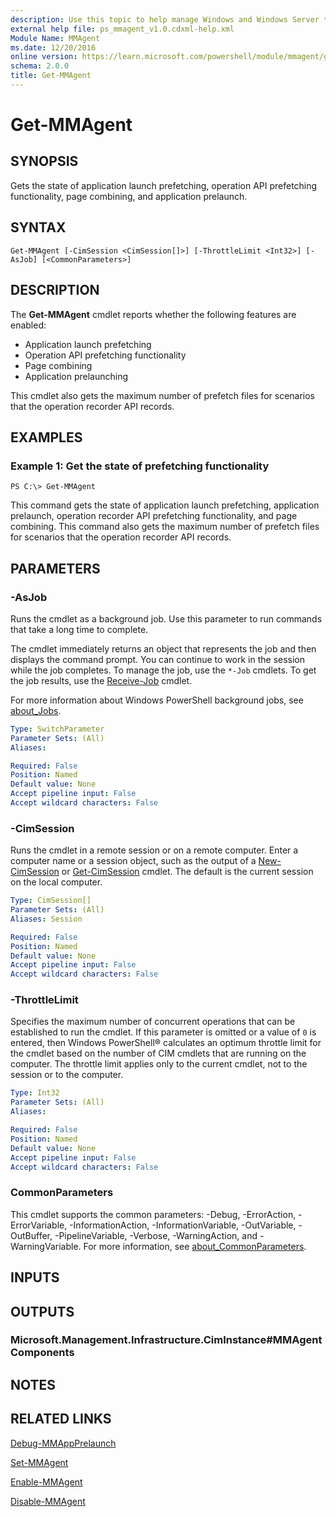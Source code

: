 ```yaml
---
description: Use this topic to help manage Windows and Windows Server technologies with Windows PowerShell.
external help file: ps_mmagent_v1.0.cdxml-help.xml
Module Name: MMAgent
ms.date: 12/20/2016
online version: https://learn.microsoft.com/powershell/module/mmagent/get-mmagent?view=windowsserver2016-ps&wt.mc_id=ps-gethelp
schema: 2.0.0
title: Get-MMAgent
---
```


# Get-MMAgent

## SYNOPSIS
Gets the state of application launch prefetching, operation API prefetching functionality, page combining, and application prelaunch.

## SYNTAX

```
Get-MMAgent [-CimSession <CimSession[]>] [-ThrottleLimit <Int32>] [-AsJob] [<CommonParameters>]
```

## DESCRIPTION
The **Get-MMAgent** cmdlet reports whether the following features are enabled: 
- Application launch prefetching 
- Operation API prefetching functionality
- Page combining
- Application prelaunching

This cmdlet also gets the maximum number of prefetch files for scenarios that the operation recorder API records.

## EXAMPLES

### Example 1: Get the state of prefetching functionality
```
PS C:\> Get-MMAgent
```

This command gets the state of application launch prefetching, application prelaunch, operation recorder API prefetching functionality, and page combining.
This command also gets the maximum number of prefetch files for scenarios that the operation recorder API records.

## PARAMETERS

### -AsJob
Runs the cmdlet as a background job. Use this parameter to run commands that take a long time to complete. 

The cmdlet immediately returns an object that represents the job and then displays the command prompt. 
You can continue to work in the session while the job completes. 
To manage the job, use the `*-Job` cmdlets. 
To get the job results, use the [Receive-Job](https://go.microsoft.com/fwlink/?LinkID=113372) cmdlet. 

For more information about Windows PowerShell background jobs, see [about_Jobs](https://go.microsoft.com/fwlink/?LinkID=113251).

```yaml
Type: SwitchParameter
Parameter Sets: (All)
Aliases: 

Required: False
Position: Named
Default value: None
Accept pipeline input: False
Accept wildcard characters: False
```

### -CimSession
Runs the cmdlet in a remote session or on a remote computer.
Enter a computer name or a session object, such as the output of a [New-CimSession](https://go.microsoft.com/fwlink/p/?LinkId=227967) or [Get-CimSession](https://go.microsoft.com/fwlink/p/?LinkId=227966) cmdlet.
The default is the current session on the local computer.

```yaml
Type: CimSession[]
Parameter Sets: (All)
Aliases: Session

Required: False
Position: Named
Default value: None
Accept pipeline input: False
Accept wildcard characters: False
```

### -ThrottleLimit
Specifies the maximum number of concurrent operations that can be established to run the cmdlet.
If this parameter is omitted or a value of `0` is entered, then Windows PowerShell® calculates an optimum throttle limit for the cmdlet based on the number of CIM cmdlets that are running on the computer.
The throttle limit applies only to the current cmdlet, not to the session or to the computer.

```yaml
Type: Int32
Parameter Sets: (All)
Aliases: 

Required: False
Position: Named
Default value: None
Accept pipeline input: False
Accept wildcard characters: False
```

### CommonParameters
This cmdlet supports the common parameters: -Debug, -ErrorAction, -ErrorVariable, -InformationAction, -InformationVariable, -OutVariable, -OutBuffer, -PipelineVariable, -Verbose, -WarningAction, and -WarningVariable. For more information, see [about_CommonParameters](https://go.microsoft.com/fwlink/?LinkID=113216).

## INPUTS

## OUTPUTS

### Microsoft.Management.Infrastructure.CimInstance#MMAgentComponents

## NOTES

## RELATED LINKS

[Debug-MMAppPrelaunch](./Debug-MMAppPrelaunch.md)

[Set-MMAgent](./Set-MMAgent.md)

[Enable-MMAgent](./Enable-MMAgent.md)

[Disable-MMAgent](./Disable-MMAgent.md)

